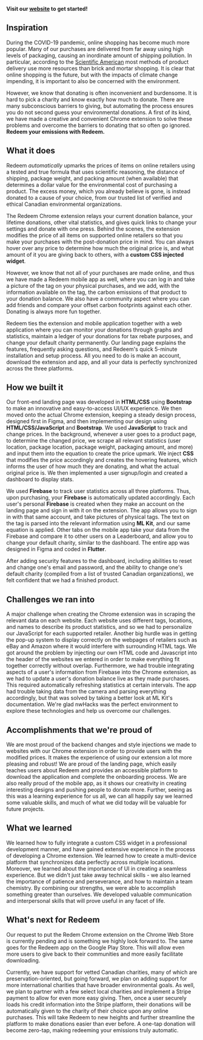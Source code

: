 **Visit our [website](https://redeemapp.me/) to get started!**

## Inspiration
During the COVID-19 pandemic, online shopping has become much more popular. Many of our purchases are delivered from far away using high levels of packaging, causing an inordinate amount of shipping pollution. In particular, according to the [Scientific American](https://www.scientificamerican.com/article/click-click-emit-the-carbon-cost-of-online-shopping/) most methods of product delivery use more resources than brick and mortar shopping. It is clear that online shopping is the future, but with the impacts of climate change impending, it is important to also be concerned with the environment. 

However, we know that donating is often inconvenient and burdensome. It is hard to pick a charity and know exactly how much to donate. There are many subconscious barriers to giving, but automating the process ensures you do not second guess your environmental donations. A first of its kind, we have made a creative and convenient Chrome extension to solve these problems and overcome the barriers to donating that so often go ignored. **Redeem your emissions with Redeem.**

## What it does
Redeem _automatically_ upmarks the prices of items on online retailers using a tested and true formula that uses scientific reasoning, the distance of shipping, package weight, and packing amount (when available) that determines a dollar value for the environmental cost of purchasing a product. The excess money, which you already believe is gone, is instead donated to a cause of your choice, from our trusted list of verified and ethical Canadian environmental organizations. 

The Redeem Chrome extension relays your current donation balance, your lifetime donations, other vital statistics, and gives quick links to change your settings and donate with one press. Behind the scenes, the extension modifies the price of all items on supported online retailers so that you make your purchases with the post-donation price in mind. You can always hover over any price to determine how much the original price is, and what amount of it you are giving back to others, with a __custom CSS injected widget__. 

However, we know that not all of your purchases are made online, and thus we have made a Redeem mobile app as well, where you can log in and take a picture of the tag on your physical purchases, and we add, with the information available on the tag, the carbon emissions of that product to your donation balance. We also have a community aspect where you can add friends and compare your offset carbon footprints against each other. Donating is always more fun together.

Redeem ties the extension and mobile application together with a web application where you can monitor your donations through graphs and statistics, maintain a ledger of your donations for tax rebate purposes, and change your default charity permanently. Our landing page explains the features, frequently asking questions, and Redeem's quick 5-minute installation and setup process. All you need to do is make an account, download the extension and app, and all your data is perfectly synchronized across the three platforms.

## How we built it

Our front-end landing page was developed in **HTML/CSS** using **Bootstrap** to make an innovative and easy-to-access UI/UX experience. We then moved onto the actual Chrome extension, keeping a steady design process, designed first in Figma, and then implementing our design using **HTML/CSS/JavaScript** and **Bootstrap**. We used **JavaScript** to track and change prices. In the background, whenever a user goes to a product page, to determine the changed price, we scrape all relevant statistics (user location, package location, package weight, packaging amount, and more) and input them into the equation to create the price upmark. We inject **CSS** that modifies the price accordingly and creates the hovering features, which informs the user of how much they are donating, and what the actual original price is. We then implemented a user signup/login and created a dashboard to display stats.

We used **Firebase** to track user statistics across all three platforms. Thus, upon purchasing, your **Firebase** is automatically updated accordingly. Each user's personal **Firebase** is created when they make an account on the landing page and sign in with it on the extension. The app allows you to sign in with that same account, and take pictures of physical tags. The text on the tag is parsed into the relevant information using **ML Kit**, and our same equation is applied. Other tabs on the mobile app take your data from the Firebase and compare it to other users on a Leaderboard, and allow you to change your default charity, similar to the dashboard. The entire app was designed in Figma and coded in **Flutter**. 

After adding security features to the dashboard, including abilities to reset and change one's email and password, and the ability to change one's default charity (compiled from a list of trusted Canadian organizations), we felt confident that we had a finished product.

## Challenges we ran into

A major challenge when creating the Chrome extension was in scraping the relevant data on each website. Each website uses different tags, locations, and names to describe its product statistics, and so we had to personalize our JavaScript for each supported retailer. Another big hurdle was in getting the pop-up system to display correctly on the webpages of retailers such as eBay and Amazon where it would interfere with surrounding HTML tags. We got around the problem by injecting our own HTML code and Javascript into the header of the websites we entered in order to make everything fit together correctly without overlap. Furthermore, we had trouble integrating aspects of a user's information from Firebase into the Chrome extension, as we had to update a user's donation balance live as they made purchases. This required automatically refreshing statistics at certain intervals. The app had trouble taking data from the camera and parsing everything accordingly, but that was solved by taking a better look at ML Kit's documentation. We're glad nwHacks was the perfect environment to explore these technologies and help us overcome our challenges. 

## Accomplishments that we're proud of

We are most proud of the backend changes and style injections we made to websites with our Chrome extension in order to provide users with the modified prices. It makes the experience of using our extension a lot more pleasing and robust! We are proud of the landing page, which easily teaches users about Redeem and provides an accessible platform to download the application and complete the onboarding process. We are also really proud of the mobile app, as it shows our creativity in creating interesting designs and pushing people to donate more. Further, seeing as this was a learning experience for us all, we can all happily say we learned some valuable skills, and much of what we did today will be valuable for future projects.

## What we learned

We learned how to fully integrate a custom CSS widget in a professional development manner, and have gained extensive experience in the process of developing a Chrome extension. We learned how to create a multi-device platform that synchronizes data perfectly across multiple locations. Moreover, we learned about the importance of UI in creating a seamless experience. But we didn't just take away technical skills - we also learned the importance of patience and perseverance, and how to maintain a team chemistry. By combining our strengths, we were able to accomplish something greater than ourselves. We developed valuable communication and interpersonal skills that will prove useful in any facet of life.


## What's next for Redeem
Our request to put the Redem Chrome extension on the Chrome Web Store is currently pending and is something we highly look forward to.  The same goes for the Redeem app on the Google Play Store. This will allow even more users to give back to their communities and more easily facilitate downloading.

Currently, we have support for vetted Canadian charities, many of which are preservation-oriented, but going forward, we plan on adding support for more international charities that have broader environmental goals. As well, we plan to partner with a few select local charities and implement a Stripe payment to allow for even more easy giving. Then, once a user securely loads his credit information into the Stripe platform, their donations will be automatically given to the charity of their choice upon any online purchases. This will take Redeem to new heights and further streamline the platform to make donations easier than ever before. A one-tap donation will become zero-tap, making redeeming your emissions truly automatic. 


